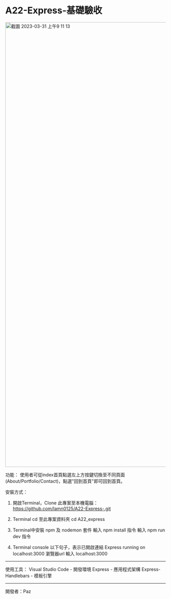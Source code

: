 # A22-Express-基礎驗收

<img width="1392" alt="截圖 2023-03-31 上午9 11 13" src="https://user-images.githubusercontent.com/123957783/228997869-3a8a0f03-d0c8-4087-8b69-6bc6981f16bc.png">


功能：
使用者可從index首頁點選左上方按鍵切換至不同頁面(About/Portfolio/Contact)，點選"回到首頁"即可回到首頁。

安裝方式：
1. 開啟Terminal，Clone 此專案至本機電腦：
https://github.com/lamn0125/A22-Express-.git

2. Terminal cd 至此專案資料夾
cd A22_express

3. Terminal中安裝 npm 及 nodemon 套件
輸入 npm install 指令
輸入 npm run dev 指令

4. Terminal console 以下句子，表示已開啟連結
Express running on localhost:3000
瀏覽器url 輸入 localhost:3000

----------------------------
使用工具：
Visual Studio Code - 開發環境
Express - 應用程式架構
Express-Handlebars - 模板引擎

----------------------------
開發者：Paz
